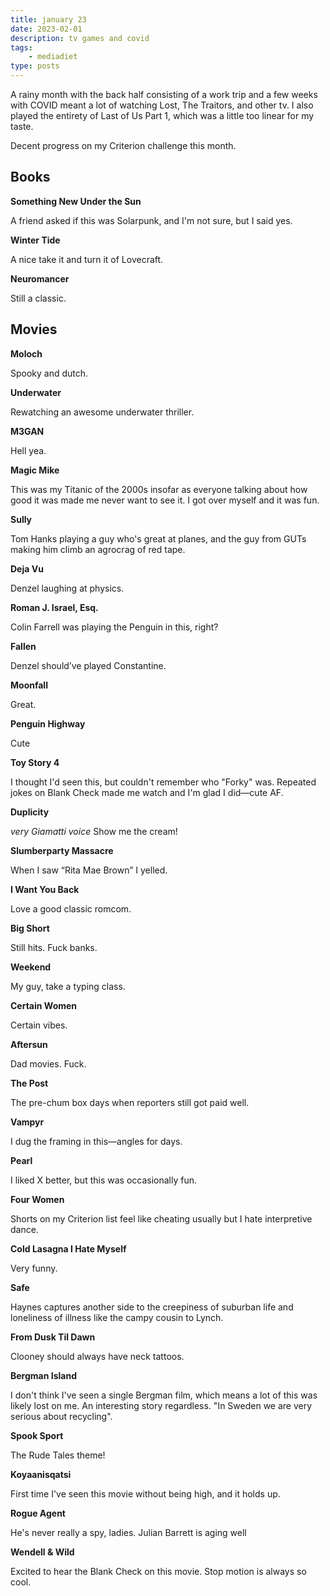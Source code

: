 ```yaml
---
title: january 23
date: 2023-02-01
description: tv games and covid
tags: 
    - mediadiet
type: posts
---
```


A rainy month with the back half consisting of a work trip and a few weeks with COVID meant a lot of watching Lost, The Traitors, and other tv. I also played the entirety of Last of Us Part 1, which was a little too linear for my taste.

Decent progress on my Criterion challenge this month.

<!--more-->

## Books

**‌Something New Under the Sun**

A friend asked if this was Solarpunk, and I'm not sure, but I said yes.

**Winter Tide**

A nice take it and turn it of Lovecraft.

**Neuromancer**

Still a classic.

## Movies

**Moloch**

Spooky and dutch.

**Underwater**

Rewatching an awesome underwater thriller.

**M3GAN**

Hell yea.

**Magic Mike**

This was my Titanic of the 2000s insofar as everyone talking about how good it was made me never want to see it. I got over myself and it was fun.

**Sully**

Tom Hanks playing a guy who's great at planes, and the guy from GUTs making him climb an agrocrag of red tape.

**Deja Vu**

Denzel laughing at physics.

**Roman J. Israel, Esq.**

Colin Farrell was playing the Penguin in this, right?

**Fallen**

Denzel should’ve played Constantine.

**Moonfall**

Great.

**Penguin Highway**

Cute

**Toy Story 4**

I thought I'd seen this, but couldn't remember who "Forky" was. Repeated jokes on Blank Check made me watch and I'm glad I did—cute AF.

**Duplicity**

_very Giamatti voice_ Show me the cream!

**Slumberparty Massacre**

When I saw “Rita Mae Brown” I yelled.

**I Want You Back**

Love a good classic romcom.

**Big Short**

Still hits. Fuck banks.

**Weekend**

My guy, take a typing class.

**Certain Women**

Certain vibes.

**Aftersun**

Dad movies. Fuck. 

**The Post**

The pre-chum box days when reporters still got paid well.

**Vampyr**

I dug the framing in this—angles for days.

**Pearl**

I liked X better, but this was occasionally fun.

**Four Women**

Shorts on my Criterion list feel like cheating usually but I hate interpretive dance.

**Cold Lasagna I Hate Myself**

Very funny.

**Safe**

Haynes captures another side to the creepiness of suburban life and loneliness of illness like the campy cousin to Lynch.

**From Dusk Til Dawn**

Clooney should always have neck tattoos.

**Bergman Island**

I don't think I've seen a single Bergman film, which means a lot of this was likely lost on me. An interesting story regardless. "In Sweden we are very serious about recycling".

**Spook Sport**

The Rude Tales theme!

**Koyaanisqatsi**

First time I've seen this movie without being high, and it holds up.

**Rogue Agent**

He's never really a spy, ladies. Julian Barrett is aging well

**Wendell & Wild**

Excited to hear the Blank Check on this movie. Stop motion is always so cool.